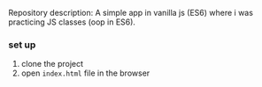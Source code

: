 Repository description: A simple app in vanilla js (ES6) where i was practicing JS classes (oop in ES6).

### set up
1. clone the project
2. open `index.html` file in the browser
